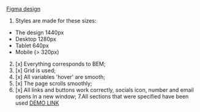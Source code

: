  [Figma design](https://www.figma.com/file/50zgLU65Mcd3MisFHMfLfx/POTR-POTS_FE-students?node-id=1760%3A281)
1. Styles are made for these sizes:
- The design 1440px
- Desktop 1280px
- Tablet 640px
- Mobile (> 320px)
2. [x] Everything corresponds to BEM;
3. [x] Grid is used;
4. [x] All variables 'hover' are smooth;
5. [x] The page scrolls smoothly;
6. [x] All links and buttons work correctly, socials icon, number and email opens in a new window;
7.All sections that were specified have been used
  [DEMO LINK](https://DimaK88.github.io/Potr_Pots/)
